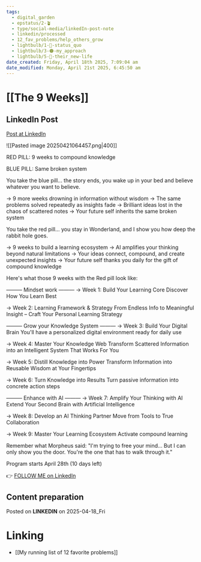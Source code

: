 ```yaml
---
tags:
  - digital_garden
  - epstatus/2-🪴
  - type/social-media/linkedIn-post-note
  - linkedin/processed
  - 12_fav_problems/help_others_grow
  - lightbulb/1-🔴-status_quo
  - lightbulb/3-🟠-my_approach
  - lightbulb/5-🔵-their_new-life
date_created: Friday, April 18th 2025, 7:09:04 am
date_modified: Monday, April 21st 2025, 6:45:50 am
---
```

# [[The 9 Weeks]]
## LinkedIn Post
[Post at LinkedIn]()

![[Pasted image 20250421064457.png|400]]

RED PILL: 9 weeks to compound knowledge

BLUE PILL: Same broken system

You take the blue pill... the story ends, you wake up in your bed and believe whatever you want to believe.

→ 9 more weeks drowning in information without wisdom 
→ The same problems solved repeatedly as insights fade 
→ Brilliant ideas lost in the chaos of scattered notes 
→ Your future self inherits the same broken system

You take the red pill... you stay in Wonderland, and I show you how deep the rabbit hole goes.

→ 9 weeks to build a learning ecosystem 
→ AI amplifies your thinking beyond natural limitations 
→ Your ideas connect, compound, and create unexpected insights 
→ Your future self thanks you daily for the gift of compound knowledge

Here's what those 9  weeks with the Red pill look like:

——— Mindset work ———
→ Week 1: Build Your Learning Core
Discover How You Learn Best

→ Week 2: Learning Framework & Strategy
From Endless Info to Meaningful Insight – Craft Your Personal Learning Strategy

——— Grow your Knowledge System ———
→ Week 3: Build Your Digital Brain
You'll have a personalized digital environment ready for daily use

→ Week 4: Master Your Knowledge Web
Transform Scattered Information into an Intelligent System That Works For You

→ Week 5: Distill Knowledge into Power
Transform Information into Reusable Wisdom at Your Fingertips

→ Week 6: Turn Knowledge into Results
Turn passive information into concrete action steps

——— Enhance with AI ———
→ Week 7: Amplify Your Thinking with AI
Extend Your Second Brain with Artificial Intelligence

→ Week 8: Develop an AI Thinking Partner
Move from Tools to True Collaboration

→ Week 9: Master Your Learning Ecosystem
Activate compound learning

Remember what Morpheus said: 
"I'm trying to free your mind... But I can only show you the door. You're the one that has to walk through it."

Program starts April 28th (10 days left)

👉 [FOLLOW ME on LinkedIn](https://www.linkedin.com/comm/mynetwork/discovery-see-all?usecase=PEOPLE_FOLLOWS&followMember=sebastiankamilli)

## Content preparation

Posted on **LINKEDIN** on 2025-04-18_Fri
# Linking
+ [[My running list of 12 favorite problems]]